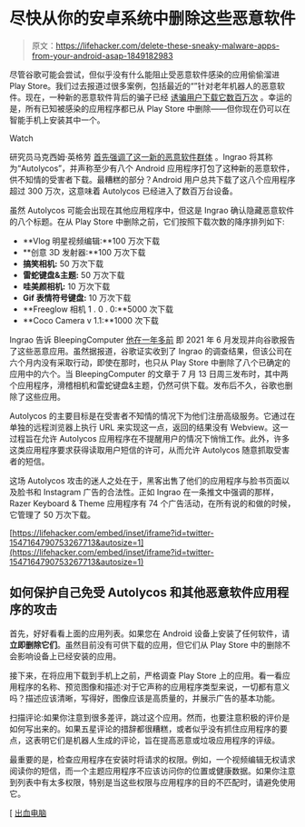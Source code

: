 # 尽快从你的安卓系统中删除这些恶意软件

> 原文：<https://lifehacker.com/delete-these-sneaky-malware-apps-from-your-android-asap-1849182983>

尽管谷歌可能会尝试，但似乎没有什么能阻止受恶意软件感染的应用偷偷溜进 Play Store。我们过去报道过很多案例，包括最近的“”针对老年机器人的恶意软件。现在，一种新的恶意软件背后的骗子已经 [诱骗用户下载它数百万次](https://www.bleepingcomputer.com/news/security/new-android-malware-on-google-play-installed-3-million-times/) 。幸运的是，所有已知被感染的应用程序都已从 Play Store 中删除——但你现在仍可以在智能手机上安装其中一个。

Watch

研究员马克西姆·英格劳 [首先强调了这一新的恶意软件群体](https://twitter.com/IngraoMaxime/status/1547164768401858560?s=20&t=VsGBF-Lep_ixPnsojMzJzA) 。Ingrao 将其称为“Autolycos”，并声称至少有八个 Android 应用程序打包了这种新的恶意软件，供不知情的受害者下载。最糟糕的部分？Android 用户总共下载了这八个应用程序超过 300 万次，这意味着 Autolycos 已经进入了数百万台设备。

虽然 Autolycos 可能会出现在其他应用程序中，但这是 Ingrao 确认隐藏恶意软件的八个标题。在从 Play Store 中删除之前，它们按照下载次数的降序排列如下:

*   **Vlog 明星视频编辑:**100 万次下载
*   **创意 3D 发射器:**100 万次下载
*   **搞笑相机:** 50 万次下载
*   **雷蛇键盘&主题:** 50 万次下载
*   **哇美颜相机:** 10 万次下载
*   **Gif 表情符号键盘:** 10 万次下载
*   **Freeglow 相机 1 . 0 . 0:**5000 次下载
*   **Coco Camera v 1.1:**1000 次下载

Ingrao 告诉 BleepingComputer [他在一年多前](https://www.bleepingcomputer.com/news/security/new-android-malware-on-google-play-installed-3-million-times/) 即 2021 年 6 月发现并向谷歌报告了这些恶意应用。虽然据报道，谷歌证实收到了 Ingrao 的调查结果，但该公司在六个月内没有采取行动，即使在那时，也只从 Play Store 中删除了八个已确定的应用中的六个。当 BleepingComputer 的文章于 7 月 13 日周三发布时，其中两个应用程序，滑稽相机和雷蛇键盘&主题，仍然可供下载。发布后不久，谷歌也删除了这些应用。

Autolycos 的主要目标是在受害者不知情的情况下为他们注册高级服务。它通过在单独的远程浏览器上执行 URL 来实现这一点，返回的结果没有 Webview。这一过程旨在允许 Autolycos 应用程序在不提醒用户的情况下悄悄工作。此外，许多这类应用程序要求获得读取用户短信的许可，从而允许 Autolycos 随意抓取受害者的短信。

这场 Autolycos 攻击的迷人之处在于，黑客出售了他们的应用程序与脸书页面以及脸书和 Instagram 广告的合法性。正如 Ingrao 在一条推文中强调的那样，Razer Keyboard & Theme 应用程序有 74 个广告活动，在所有说的和做的时候，它管理了 50 万次下载。

 [https://lifehacker.com/embed/inset/iframe?id=twitter-1547164790753267713&autosize=1](https://lifehacker.com/embed/inset/iframe?id=twitter-1547164790753267713&autosize=1) 

## 如何保护自己免受 Autolycos 和其他恶意软件应用程序的攻击

首先，好好看看上面的应用列表。如果您在 Android 设备上安装了任何软件，请**立即删除它们**。虽然目前没有可供下载的应用，但它们从 Play Store 中的删除不会影响设备上已经安装的应用。

接下来，在将应用下载到手机上之前，严格调查 Play Store 上的应用。看一看应用程序的名称、预览图像和描述:对于它声称的应用程序类型来说，一切都有意义吗？描述应该清晰，写得好，图像应该是高质量的，并展示广告的基本功能。

扫描评论:如果你注意到很多差评，跳过这个应用。然而，也要注意积极的评价是如何写出来的。如果五星评论的措辞都很糟糕，或者似乎没有抓住应用程序的要点，这表明它们是机器人生成的评论，旨在提高恶意或垃圾应用程序的评级。

最重要的是，检查应用程序在安装时将请求的权限。例如，一个视频编辑无权请求阅读你的短信，而一个主题应用程序不应该访问你的位置或健康数据。如果你注意到列表中有太多权限，特别是当这些权限与应用程序的目的不匹配时，请避免使用它。

[ [出血电脑](https://www.bleepingcomputer.com/news/security/new-android-malware-on-google-play-installed-3-million-times/)